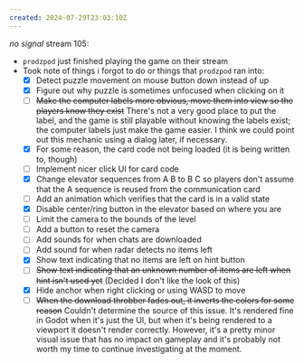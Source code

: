 ```yaml
---
created: 2024-07-29T23:03:10Z
---
```


_no signal_ stream 105:
- `prodzpod` just finished playing the game on their stream
- Took note of things i forgot to do or things that `prodzpod` ran into:
	- [x] Detect puzzle movement on mouse button down instead of up
	- [x] Figure out why puzzle is sometimes unfocused when clicking on it
	- [ ] ~~Make the computer labels more obvious, move them into view so the players know they exist~~ There's not a very good place to put the label, and the game is still playable without knowing the labels exist; the computer labels just make the game easier. I think we could point out this mechanic using a dialog later, if necessary.
	- [x] For some reason, the card code not being loaded (it is being written to, though)
	- [ ] Implement nicer click UI for card code
	- [x] Change elevator sequences from A B to B C so players don't assume that the A sequence is reused from the communication card
	- [ ] Add an animation which verifies that the card is in a valid state
	- [x] Disable center/ring button in the elevator based on where you are
	- [ ] Limit the camera to the bounds of the level
	- [ ] Add a button to reset the camera
	- [ ] Add sounds for when chats are downloaded
	- [ ] Add sound for when radar detects no items left
	- [x] Show text indicating that no items are left on hint button
	- [ ] ~~Show text indicating that an unknown number of items are left when hint isn't used yet~~ (Decided I don't like the look of this)
	- [x] Hide anchor when right clicking or using WASD to move
	- [ ] ~~When the download throbber fades out, it inverts the colors for some reason~~ Couldn't determine the source of this issue. It's rendered fine in Godot when it's just the UI, but when it's being rendered to a viewport it doesn't render correctly. However, it's a pretty minor visual issue that has no impact on gameplay and it's probably not worth my time to continue investigating at the moment.
